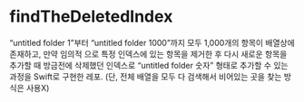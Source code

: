 # findTheDeletedIndex
“untitled folder 1”부터 “untitled folder 1000”까지 모두 1,000개의 항목이 배열상에 존재하고,
만약 임의적 으로 특정 인덱스에 있는 항목을 제거한 후 다시 새로운 항목을 추가할 때
방금전에 삭제했던 인덱스로 “untitled folder 숫자” 형태로 추가할 수 있는 과정을 Swift로 구현한 레포. 
(단, 전체 배열을 모두 다 검색해서 비어있는 곳을 찾는 방식은 사용X)
